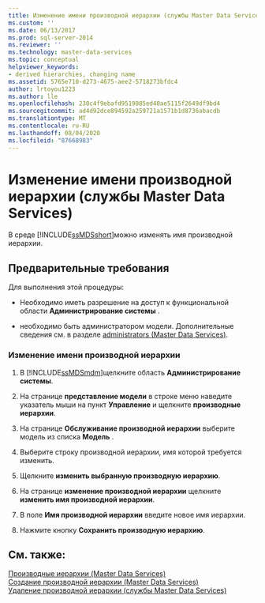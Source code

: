 ```yaml
---
title: Изменение имени производной иерархии (службы Master Data Services) | Документы Майкрософт
ms.custom: ''
ms.date: 06/13/2017
ms.prod: sql-server-2014
ms.reviewer: ''
ms.technology: master-data-services
ms.topic: conceptual
helpviewer_keywords:
- derived hierarchies, changing name
ms.assetid: 5765e710-d273-4675-aee2-5718273bfdc4
author: lrtoyou1223
ms.author: lle
ms.openlocfilehash: 230c4f9ebafd9519085ed40ae5115f2649df9bd4
ms.sourcegitcommit: ad4d92dce894592a259721a1571b1d8736abacdb
ms.translationtype: MT
ms.contentlocale: ru-RU
ms.lasthandoff: 08/04/2020
ms.locfileid: "87668983"
---
```

# <a name="change-a-derived-hierarchy-name-master-data-services"></a>Изменение имени производной иерархии (службы Master Data Services)
  В среде [!INCLUDE[ssMDSshort](../includes/ssmdsshort-md.md)]можно изменять имя производной иерархии.  
  
## <a name="prerequisites"></a>Предварительные требования  
 Для выполнения этой процедуры:  
  
-   Необходимо иметь разрешение на доступ к функциональной области **Администрирование системы** .  
  
-   необходимо быть администратором модели. Дополнительные сведения см. в разделе [administrators &#40;Master Data Services&#41;](administrators-master-data-services.md).  
  
### <a name="to-change-a-derived-hierarchy-name"></a>Изменение имени производной иерархии  
  
1.  В [!INCLUDE[ssMDSmdm](../includes/ssmdsmdm-md.md)]щелкните область **Администрирование системы**.  
  
2.  На странице **представление модели** в строке меню наведите указатель мыши на пункт **Управление** и щелкните **производные иерархии**.  
  
3.  На странице **Обслуживание производной иерархии** выберите модель из списка **Модель** .  
  
4.  Выберите строку производной иерархии, имя которой требуется изменить.  
  
5.  Щелкните **изменить выбранную производную иерархию**.  
  
6.  На странице **изменение производной иерархии** щелкните **изменить имя производной иерархии**.  
  
7.  В поле **Имя производной иерархии** введите новое имя иерархии.  
  
8.  Нажмите кнопку **Сохранить производную иерархию**.  
  
## <a name="see-also"></a>См. также:  
 [Производные иерархии &#40;Master Data Services&#41;](../../2014/master-data-services/derived-hierarchies-master-data-services.md)   
 [Создание производной иерархии &#40;Master Data Services&#41;](../../2014/master-data-services/create-a-derived-hierarchy-master-data-services.md)   
 [Удаление производной иерархии (службы Master Data Services)](../../2014/master-data-services/delete-a-derived-hierarchy-master-data-services.md)  
  
  
